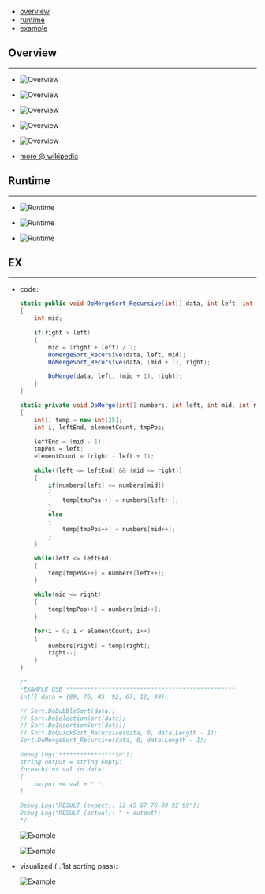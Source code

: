* [overview](#overview)
* [runtime](#runtime)
* [example](#example)

## Overview <a name="overview"></a>

---

* ![Overview](./_asset/img/1.png)

* ![Overview](./_asset/img/2.png)

* ![Overview](./_asset/img/3.png)

* ![Overview](./_asset/img/9.png)

* ![Overview](./_asset/img/10.png)

* [more @ wikipedia](https://en.wikipedia.org/wiki/Merge_sort)

## Runtime <a name="runtime"></a>

---

* ![Runtime](./_asset/img/5.png)

* ![Runtime](./_asset/img/6.png)

* ![Runtime](./_asset/img/7.png)

## EX <a name="example"></a>

---

* code:

  ```c#
  static public void DoMergeSort_Recursive(int[] data, int left, int right)
  {
      int mid;

      if(right > left)
      {
          mid = (right + left) / 2;
          DoMergeSort_Recursive(data, left, mid);
          DoMergeSort_Recursive(data, (mid + 1), right);

          DoMerge(data, left, (mid + 1), right);
      }
  }

  static private void DoMerge(int[] numbers, int left, int mid, int right)
  {
      int[] temp = new int[25];
      int i, leftEnd, elementCount, tmpPos;

      leftEnd = (mid - 1);
      tmpPos = left;
      elementCount = (right - left + 1);

      while((left <= leftEnd) && (mid <= right))
      {
          if(numbers[left] <= numbers[mid])
          {
              temp[tmpPos++] = numbers[left++];
          }
          else
          {
              temp[tmpPos++] = numbers[mid++];
          }
      }

      while(left <= leftEnd)
      {
          temp[tmpPos++] = numbers[left++];
      }

      while(mid <= right)
      {
          temp[tmpPos++] = numbers[mid++];
      }

      for(i = 0; i < elementCount; i++)
      {
          numbers[right] = temp[right];
          right--;
      }
  }

  /*
  *EXAMPLE USE ************************************************
  int[] data = {89, 76, 45, 92, 67, 12, 99};

  // Sort.DoBubbleSort(data);
  // Sort.DoSelectionSort(data);
  // Sort.DoInsertionSort(data);
  // Sort.DoQuickSort_Recursive(data, 0, data.Length - 1);
  Sort.DoMergeSort_Recursive(data, 0, data.Length - 1);

  Debug.Log("****************\n");
  string output = string.Empty;
  foreach(int val in data)
  {
      output += val + " ";
  }

  Debug.Log("RESULT (expect): 12 45 67 76 89 92 99");
  Debug.Log("RESULT (actual): " + output);
  */
  ```

  ![Example](./_asset/img/21.png)

  ![Example](./_asset/img/8.png)

* visualized (...1st sorting pass):

  ![Example](./_asset/img/4.png)  
